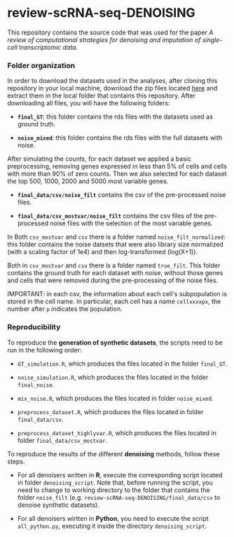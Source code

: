 # review-scRNA-seq-DENOISING

This repository contains the source code that was used for the paper
*A review of computational strategies for denoising and imputation of
single-cell transcriptomic data.*


### Folder organization

In order to download the datasets used in the analyses, after cloning
this repository in your local machine, download the zip files located
[here](https://drive.google.com/drive/folders/1IGREoIP3jGzWah5mnS13xdnZlSTo29wZ?usp=sharing)
and extract them in the local folder that contains this
repository. After downloading all files, you will have the following
folders:

- **`final_GT`**: this folder contains the rds files with the datasets
  used as ground truth.

- **`noise_mixed`**: this folder contains the rds files with the full
  datasets with noise.

After simulating the counts, for each dataset we applied a basic
preprocessing, removing genes expressed in less than 5% of cells and
cells with more than 90% of zero counts.  Then we also selected for
each dataset the top 500, 1000, 2000 and 5000 most variable genes.

- **`final_data/csv/noise_filt`** contains the csv of the
  pre-processed noise files.

- **`final_data/csv_mostvar/noise_filt`** contains the csv files of
  the pre-processed noise files with the selection of the most
  variable genes.

In Both `csv_mostvar` and `csv` there is a folder named
`noise_filt_normalized`: this folder contains the noise datsets that
were also library size normalized (with a scaling factor of 1e4) and
then log-transformed (log(X+1)).

Both in `csv_mostvar` and `csv` there is a folder named `true_filt`. This
folder contains the ground truth for each dataset with noise, without
those genes and cells that were removed during the pre-processing of
the noise files.

IMPORTANT: in each csv, the information about each cell's
subpopulation is stored in the cell name. In particular, each cell has
a name `cellxxxxpx`, the number after `p` indicates the population.


### Reproducibility

To reproduce the **generation of synthetic datasets**, the scripts
need to be run in the following order:

* `GT_simulation.R`, which produces the files located in the folder `final_GT`.

* `noise_simulation.R`, which produces the files located in the folder
  `final_noise`.
  
* `mix_noise.R`, which produces the files located in folder `noise_mixed`.

* `preprocess_dataset.R`, which produces the files located in folder
  `final_data/csv`.
  
* `preprocess_dataset_highlyvar.R`, which produces the files located in
  folder `final_data/csv_mostvar`.
  

To reproduce the results of the different **denoising** methods,
follow these steps.

* For all denoisers written in **R**, execute the corresponding script
  located in folder `denoising_script`. Note that, before running the
  script, you need to change to working directory to the folder that
  contains the folder `noise_filt`
  (e.g. `review-scRNA-seq-DENOISING/final_data/csv` to denoise synthetic
  datasets).
  
* For all denoisers wirtten in **Python**, you need to execute the script
  `all_python.py`, executing it inside the directory
  `denoising_script`.






